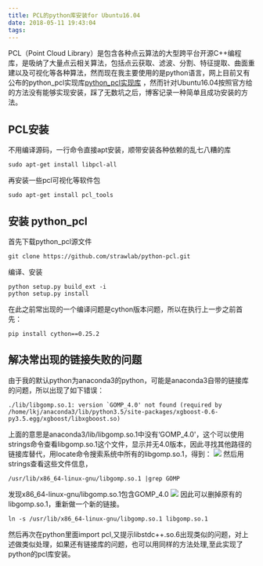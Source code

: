 ```yaml
---
title: PCL的python库安装for Ubuntu16.04
date: 2018-05-11 19:43:04
tags:
---
```


PCL（Point Cloud Library）是包含各种点云算法的大型跨平台开源C++编程库，是吸纳了大量点云相关算法，包括点云获取、滤波、分割、特征提取、曲面重建以及可视化等各种算法，然而现在我主要使用的是python语言，网上目前又有公布的python_pcl实现库[python_pcl实现库](https://github.com/strawlab/python-pcl) ，然而针对Ubuntu16.04按照官方给的方法没有能够实现安装，踩了无数坑之后，博客记录一种简单且成功安装的方法。

<!-- more -->

## PCL安装
不用编译源码，一行命令直接apt安装，顺带安装各种依赖的乱七八糟的库
	
	sudo apt-get install libpcl-all 

再安装一些pcl可视化等软件包

	sudo apt-get install pcl_tools


## 安装 python_pcl
首先下载python_pcl源文件

	git clone https://github.com/strawlab/python-pcl.git
	
编译、安装

	python setup.py build_ext -i
	python setup.py install

在此之前常出现的一个编译问题是cython版本问题，所以在执行上一步之前首先：

	pip install cython==0.25.2
	
## 解决常出现的链接失败的问题
由于我的默认python为anaconda3的python，可能是anaconda3自带的链接库的问题，所以出现了如下错误：

	./lib/libgomp.so.1: version `GOMP_4.0' not found (required by /home/lkj/anaconda3/lib/python3.5/site-packages/xgboost-0.6-py3.5.egg/xgboost/libxgboost.so) 
	
上面的意思是anaconda3/lib/libgomp.so.1中没有‘GOMP_4.0'，这个可以使用strings命令查看libgomp.so.1这个文件，显示并无4.0版本，因此寻找其他路径的链接库替代，用locate命令搜索系统中所有的libgomp.so.1，得到：
![](https://i.imgur.com/tSz0fdU.png) 
然后用strings查看这些文件信息，

	/usr/lib/x86_64-linux-gnu/libgomp.so.1 |grep GOMP

发现x86_64-linux-gnu/libgomp.so.1包含GOMP_4.0
![](https://i.imgur.com/Hi1QcUV.png) 
因此可以删掉原有的libgomp.so.1，重新做一个新的链接。

	ln -s /usr/lib/x86_64-linux-gnu/libgomp.so.1 libgomp.so.1 
	
然后再次在python里面import pcl,又提示libstdc++.so.6出现类似的问题，对上述做类似处理，如果还有链接库的问题，也可以用同样的方法处理,至此实现了python的pcl库安装。